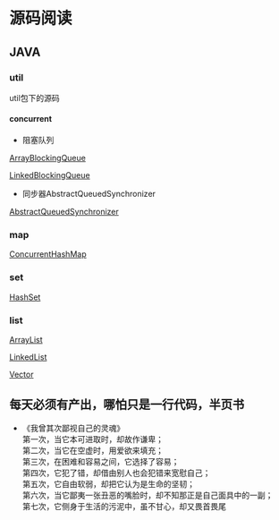 # 源码阅读

## JAVA

### util
util包下的源码
#### concurrent
* 阻塞队列

[ArrayBlockingQueue](https://github.com/sqshanyao/SourceCodeStudy/blob/master/sourcecodestudy/java_code/src/jdk/util/concurrent/ArrayBlockingQueue.md)

 [LinkedBlockingQueue](https://github.com/sqshanyao/SourceCodeStudy/blob/master/sourcecodestudy/java_code/src/jdk/util/concurrent/LinkedBlockingQueue.md)
* 同步器AbstractQueuedSynchronizer

[AbstractQueuedSynchronizer](https://github.com/sqshanyao/SourceCodeStudy/blob/master/sourcecodestudy/java_code/src/jdk/util/concurrent/lock/AbstractQueuedSynchronizer.md)

### map

[ConcurrentHashMap](https://github.com/sqshanyao/SourceCodeStudy/blob/master/sourcecodestudy/src/com/yao/sourcecode/jdk/map/ConcurrentHashMap.md)

### set

[HashSet](https://github.com/sqshanyao/SourceCodeStudy/blob/master/sourcecodestudy/src/com/yao/sourcecode/jdk/set/HashSet.md)

### list

[ArrayList](https://github.com/sqshanyao/SourceCodeStudy/blob/master/sourcecodestudy/src/com/yao/sourcecode/jdk/list/ArrayList.md)

[LinkedList](https://github.com/sqshanyao/SourceCodeStudy/blob/master/sourcecodestudy/src/com/yao/sourcecode/jdk/list/LinkedList.md)

[Vector](https://github.com/sqshanyao/SourceCodeStudy/blob/master/sourcecodestudy/src/com/yao/sourcecode/jdk/list/Vector.md)

## 每天必须有产出，哪怕只是一行代码，半页书
* 《我曾其次鄙视自己的灵魂》<br>
第一次，当它本可进取时，却故作谦卑；<br>
第二次，当它在空虚时，用爱欲来填充；<br>
第三次，在困难和容易之间，它选择了容易；<br>
第四次，它犯了错，却借由别人也会犯错来宽慰自己；<br>
第五次，它自由软弱，却把它认为是生命的坚韧；<br>
第六次，当它鄙夷一张丑恶的嘴脸时，却不知那正是自己面具中的一副；<br>
第七次，它侧身于生活的污泥中，虽不甘心，却又畏首畏尾<br>
